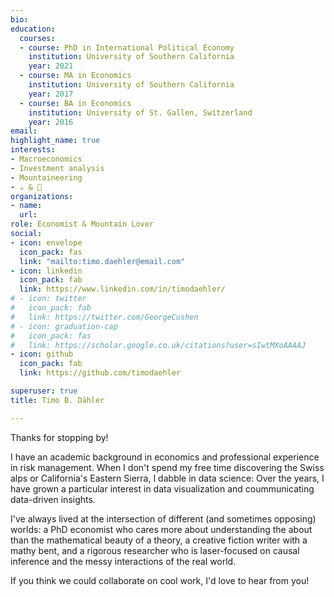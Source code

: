 ```yaml
---
bio: 
education:
  courses:
  - course: PhD in International Political Economy
    institution: University of Southern California
    year: 2021
  - course: MA in Economics
    institution: University of Southern California
    year: 2017
  - course: BA in Economics
    institution: University of St. Gallen, Switzerland
    year: 2016
email: 
highlight_name: true
interests:
- Macroeconomics
- Investment analysis
- Mountaineering
- ☕ & 🍷
organizations:
- name: 
  url: 
role: Economist & Mountain Lover
social:
- icon: envelope
  icon_pack: fas
  link: "mailto:timo.daehler@email.com"
- icon: linkedin
  icon_pack: fab
  link: https://www.linkedin.com/in/timodaehler/
# - icon: twitter
#   icon_pack: fab
#   link: https://twitter.com/GeorgeCushen
# - icon: graduation-cap
#   icon_pack: fas
#   link: https://scholar.google.co.uk/citations?user=sIwtMXoAAAAJ
- icon: github
  icon_pack: fab
  link: https://github.com/timodaehler

superuser: true
title: Timo B. Dähler 

---
```

Thanks for stopping by! 

I have an academic background in economics and professional experience in risk management. When I don't spend my free time discovering the Swiss alps or California's Eastern Sierra, I dabble in data science: Over the years, I have grown a particular interest in data visualization and coummunicating data-driven insights. 

I've always lived at the intersection of different (and sometimes opposing) worlds: a PhD economist who cares more about understanding the  about than the mathematical beauty of a theory, a creative fiction writer with a mathy bent, and a rigorous researcher who is laser-focused on causal inference and the messy interactions of the real world. 

If you think we could collaborate on cool work, I'd love to hear from you!


